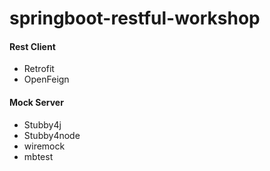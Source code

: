 # springboot-restful-workshop
#### Rest Client
- Retrofit
- OpenFeign
#### Mock Server
- Stubby4j
- Stubby4node
- wiremock
- mbtest